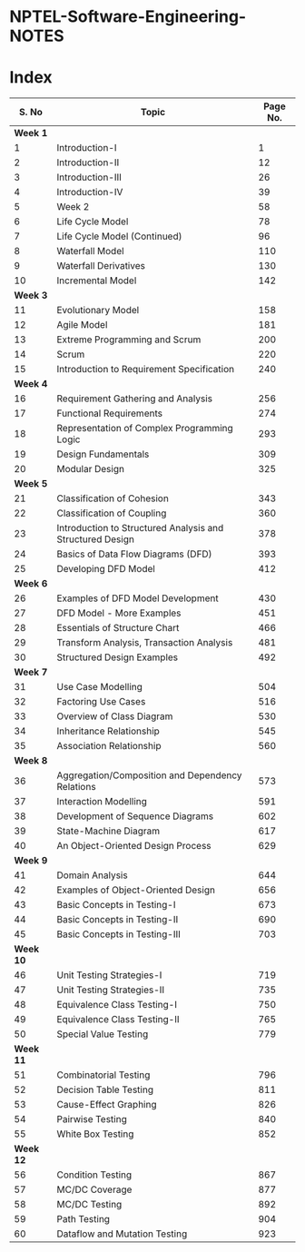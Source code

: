 # NPTEL-Software-Engineering-NOTES
# Index

| S. No | Topic                                                            | Page No. |
|-------|------------------------------------------------------------------|----------|
| **Week 1** |                                                              |          |
| 1     | Introduction-I                                                   | 1        |
| 2     | Introduction-II                                                  | 12       |
| 3     | Introduction-III                                                 | 26       |
| 4     | Introduction-IV                                                  | 39       |
| 5     | Week 2                                                          | 58       |
| 6     | Life Cycle Model                                                 | 78       |
| 7     | Life Cycle Model (Continued)                                    | 96       |
| 8     | Waterfall Model                                                  | 110      |
| 9     | Waterfall Derivatives                                            | 130      |
| 10    | Incremental Model                                                | 142      |
| **Week 3** |                                                              |          |
| 11    | Evolutionary Model                                              | 158      |
| 12    | Agile Model                                                     | 181      |
| 13    | Extreme Programming and Scrum                                    | 200      |
| 14    | Scrum                                                           | 220      |
| 15    | Introduction to Requirement Specification                        | 240      |
| **Week 4** |                                                              |          |
| 16    | Requirement Gathering and Analysis                               | 256      |
| 17    | Functional Requirements                                          | 274      |
| 18    | Representation of Complex Programming Logic                     | 293      |
| 19    | Design Fundamentals                                              | 309      |
| 20    | Modular Design                                                  | 325      |
| **Week 5** |                                                              |          |
| 21    | Classification of Cohesion                                       | 343      |
| 22    | Classification of Coupling                                       | 360      |
| 23    | Introduction to Structured Analysis and Structured Design      | 378      |
| 24    | Basics of Data Flow Diagrams (DFD)                              | 393      |
| 25    | Developing DFD Model                                            | 412      |
| **Week 6** |                                                              |          |
| 26    | Examples of DFD Model Development                               | 430      |
| 27    | DFD Model - More Examples                                       | 451      |
| 28    | Essentials of Structure Chart                                    | 466      |
| 29    | Transform Analysis, Transaction Analysis                        | 481      |
| 30    | Structured Design Examples                                       | 492      |
| **Week 7** |                                                              |          |
| 31    | Use Case Modelling                                              | 504      |
| 32    | Factoring Use Cases                                             | 516      |
| 33    | Overview of Class Diagram                                        | 530      |
| 34    | Inheritance Relationship                                         | 545      |
| 35    | Association Relationship                                         | 560      |
| **Week 8** |                                                              |          |
| 36    | Aggregation/Composition and Dependency Relations                | 573      |
| 37    | Interaction Modelling                                           | 591      |
| 38    | Development of Sequence Diagrams                                 | 602      |
| 39    | State-Machine Diagram                                           | 617      |
| 40    | An Object-Oriented Design Process                               | 629      |
| **Week 9** |                                                              |          |
| 41    | Domain Analysis                                                 | 644      |
| 42    | Examples of Object-Oriented Design                              | 656      |
| 43    | Basic Concepts in Testing-I                                      | 673      |
| 44    | Basic Concepts in Testing-II                                     | 690      |
| 45    | Basic Concepts in Testing-III                                    | 703      |
| **Week 10** |                                                             |          |
| 46    | Unit Testing Strategies-I                                        | 719      |
| 47    | Unit Testing Strategies-II                                       | 735      |
| 48    | Equivalence Class Testing-I                                      | 750      |
| 49    | Equivalence Class Testing-II                                     | 765      |
| 50    | Special Value Testing                                           | 779      |
| **Week 11** |                                                             |          |
| 51    | Combinatorial Testing                                           | 796      |
| 52    | Decision Table Testing                                          | 811      |
| 53    | Cause-Effect Graphing                                          | 826      |
| 54    | Pairwise Testing                                               | 840      |
| 55    | White Box Testing                                              | 852      |
| **Week 12** |                                                             |          |
| 56    | Condition Testing                                              | 867      |
| 57    | MC/DC Coverage                                                 | 877      |
| 58    | MC/DC Testing                                                  | 892      |
| 59    | Path Testing                                                   | 904      |
| 60    | Dataflow and Mutation Testing                                   | 923      |

